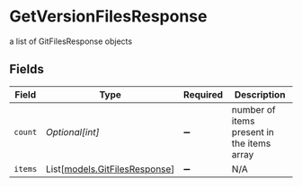 # GetVersionFilesResponse

a list of GitFilesResponse objects


## Fields

| Field                                                          | Type                                                           | Required                                                       | Description                                                    |
| -------------------------------------------------------------- | -------------------------------------------------------------- | -------------------------------------------------------------- | -------------------------------------------------------------- |
| `count`                                                        | *Optional[int]*                                                | :heavy_minus_sign:                                             | number of items present in the items array                     |
| `items`                                                        | List[[models.GitFilesResponse](../models/gitfilesresponse.md)] | :heavy_minus_sign:                                             | N/A                                                            |
